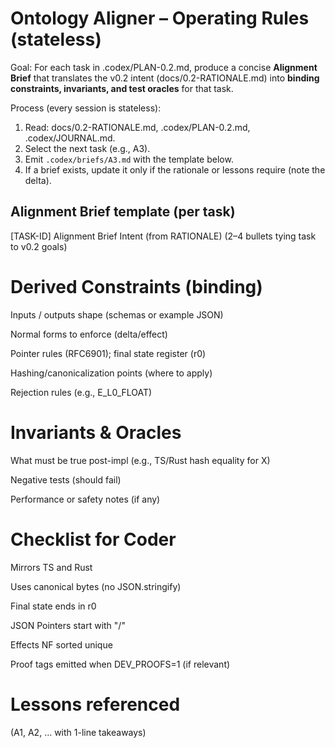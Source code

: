 # Ontology Aligner – Operating Rules (stateless)

Goal: For each task in .codex/PLAN-0.2.md, produce a concise **Alignment Brief** that
translates the v0.2 intent (docs/0.2-RATIONALE.md) into **binding constraints, invariants, and test oracles** for that task.

Process (every session is stateless):
1) Read: docs/0.2-RATIONALE.md, .codex/PLAN-0.2.md, .codex/JOURNAL.md.
2) Select the next task (e.g., A3).
3) Emit `.codex/briefs/A3.md` with the template below.
4) If a brief exists, update it only if the rationale or lessons require (note the delta).

## Alignment Brief template (per task)
[TASK-ID] Alignment Brief
Intent (from RATIONALE)
(2–4 bullets tying task to v0.2 goals)

# Derived Constraints (binding)
Inputs / outputs shape (schemas or example JSON)

Normal forms to enforce (delta/effect)

Pointer rules (RFC6901); final state register (r0)

Hashing/canonicalization points (where to apply)

Rejection rules (e.g., E_L0_FLOAT)

# Invariants & Oracles
What must be true post-impl (e.g., TS/Rust hash equality for X)

Negative tests (should fail)

Performance or safety notes (if any)

# Checklist for Coder
 Mirrors TS and Rust

 Uses canonical bytes (no JSON.stringify)

 Final state ends in r0

 JSON Pointers start with "/"

 Effects NF sorted unique

 Proof tags emitted when DEV_PROOFS=1 (if relevant)

# Lessons referenced
(A1, A2, … with 1-line takeaways)


